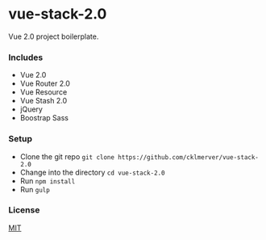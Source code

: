 # vue-stack-2.0
Vue 2.0 project boilerplate.

### Includes
* Vue 2.0
* Vue Router 2.0
* Vue Resource
* Vue Stash 2.0
* jQuery
* Boostrap Sass

### Setup
* Clone the git repo `git clone https://github.com/cklmerver/vue-stack-2.0`
* Change into the directory `cd vue-stack-2.0`
* Run `npm install`
* Run `gulp`

### License
[MIT](http://opensource.org/licenses/MIT)